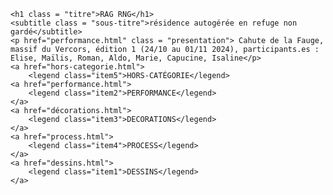 <!DOCTYPE html>
<html lang="fr">
<link rel="stylesheet" href="css/ragrng.css">
<head>
    <meta charset="UTF-8">
     <meta name="viewport" content="width=device-width, initial-scale=1.0, user-scalable=no">
    <title>RAG RNG</title>
    <img class = "" src=""alt="">
</head>

<body>
    
    <h1 class = "titre">RAG RNG</h1>
    <subtitle class = "sous-titre">résidence autogérée en refuge non gardé</subtitle>
    <p href="performance.html" class = "presentation"> Cahute de la Fauge, massif du Vercors, édition 1 (24/10 au 01/11 2024), participants.es : Elise, Maïlis, Roman, Aldo, Marie, Capucine, Isaline</p>
    <a href="hors-categorie.html">
        <legend class="item5">HORS-CATÉGORIE</legend>
    <a href="performance.html">
        <legend class="item2">PERFORMANCE</legend>
    </a>
    <a href="décorations.html">
        <legend class="item3">DECORATIONS</legend>
    </a>
    <a href="process.html">
        <legend class="item4">PROCESS</legend>
    </a>
    <a href="dessins.html">
        <legend class="item1">DESSINS</legend>
    </a>
 
</html> 

